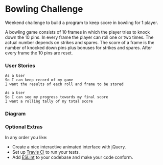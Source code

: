 
Bowling Challenge
=================

Weekend challenge to build a program to keep score in bowling for 1 player.

A bowling game consists of 10 frames in which the player tries to knock down the 10 pins. In every frame the player can roll one or two times. The actual number depends on strikes and spares. The score of a frame is the number of knocked down pins plus bonuses for strikes and spares. After every frame the 10 pins are reset.

### User Stories
```
As a User
So I can keep record of my game
I want the results of each roll and frame to be stored

As a User
So I can see my progress towards my final score
I want a rolling tally of my total score
```

### Diagram


### Optional Extras

In any order you like:

* Create a nice interactive animated interface with jQuery.
* Set up [Travis CI](https://travis-ci.org) to run your tests.
* Add [ESLint](http://eslint.org/) to your codebase and make your code conform.

